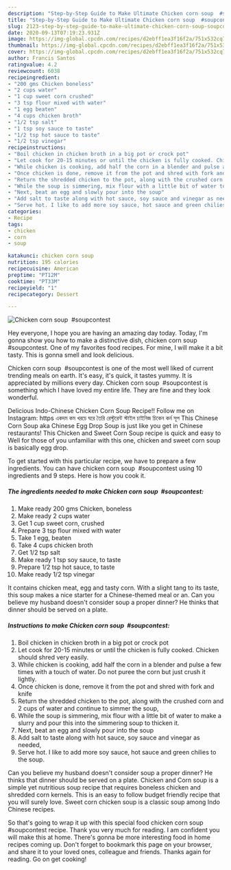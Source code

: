 ```yaml
---
description: "Step-by-Step Guide to Make Ultimate Chicken corn soup  #soupcontest"
title: "Step-by-Step Guide to Make Ultimate Chicken corn soup  #soupcontest"
slug: 2123-step-by-step-guide-to-make-ultimate-chicken-corn-soup-soupcontest
date: 2020-09-13T07:19:23.931Z
image: https://img-global.cpcdn.com/recipes/d2ebff1ea3f16f2a/751x532cq70/chicken-corn-soup-soupcontest-recipe-main-photo.jpg
thumbnail: https://img-global.cpcdn.com/recipes/d2ebff1ea3f16f2a/751x532cq70/chicken-corn-soup-soupcontest-recipe-main-photo.jpg
cover: https://img-global.cpcdn.com/recipes/d2ebff1ea3f16f2a/751x532cq70/chicken-corn-soup-soupcontest-recipe-main-photo.jpg
author: Francis Santos
ratingvalue: 4.2
reviewcount: 6038
recipeingredient:
- "200 gms Chicken boneless"
- "2 cups water"
- "1 cup sweet corn crushed"
- "3 tsp flour mixed with water"
- "1 egg beaten"
- "4 cups chicken broth"
- "1/2 tsp salt"
- "1 tsp soy sauce to taste"
- "1/2 tsp hot sauce to taste"
- "1/2 tsp vinegar"
recipeinstructions:
- "Boil chicken in chicken broth in a big pot or crock pot"
- "Let cook for 20-15 minutes or until the chicken is fully cooked. Chicken should shred very easily."
- "While chicken is cooking, add half the corn in a blender and pulse a few times with a touch of water. Do not puree the corn but just crush it lightly."
- "Once chicken is done, remove it from the pot and shred with fork and knife"
- "Return the shredded chicken to the pot, along with the crushed corn and 2 cups of water and continue to simmer the soup,"
- "While the soup is simmering, mix flour with a little bit of water to make a slurry and pour this into the simmering soup to thicken it."
- "Next, beat an egg and slowly pour into the soup"
- "Add salt to taste along with hot sauce, soy sauce and vinegar as needed,"
- "Serve hot. I like to add more soy sauce, hot sauce and green chilies to the soup."
categories:
- Recipe
tags:
- chicken
- corn
- soup

katakunci: chicken corn soup 
nutrition: 195 calories
recipecuisine: American
preptime: "PT12M"
cooktime: "PT33M"
recipeyield: "1"
recipecategory: Dessert

---
```



![Chicken corn soup  #soupcontest](https://img-global.cpcdn.com/recipes/d2ebff1ea3f16f2a/751x532cq70/chicken-corn-soup-soupcontest-recipe-main-photo.jpg)

Hey everyone, I hope you are having an amazing day today. Today, I'm gonna show you how to make a distinctive dish, chicken corn soup  #soupcontest. One of my favorites food recipes. For mine, I will make it a bit tasty. This is gonna smell and look delicious.

Chicken corn soup  #soupcontest is one of the most well liked of current trending meals on earth. It's easy, it's quick, it tastes yummy. It is appreciated by millions every day. Chicken corn soup  #soupcontest is something which I have loved my entire life. They are fine and they look wonderful.

Delicious Indo-Chinese Chicken Corn Soup Recipe!! Follow me on Instagram: https একদম কম খরচে ঘরে তৈরি রেস্টুরেন্ট স্টাইল চাইনিজ চিকেন কর্ন সূপ This Chinese Corn Soup aka Chinese Egg Drop Soup is just like you get in Chinese restaurants! This Chicken and Sweet Corn Soup recipe is quick and easy to Well for those of you unfamiliar with this one, chicken and sweet corn soup is basically egg drop.


To get started with this particular recipe, we have to prepare a few ingredients. You can have chicken corn soup  #soupcontest using 10 ingredients and 9 steps. Here is how you cook it.

<!--inarticleads1-->

##### The ingredients needed to make Chicken corn soup  #soupcontest:

1. Make ready 200 gms Chicken, boneless
1. Make ready 2 cups water
1. Get 1 cup sweet corn, crushed
1. Prepare 3 tsp flour mixed with water
1. Take 1 egg, beaten
1. Take 4 cups chicken broth
1. Get 1/2 tsp salt
1. Make ready 1 tsp soy sauce, to taste
1. Prepare 1/2 tsp hot sauce, to taste
1. Make ready 1/2 tsp vinegar


It contains chicken meat, egg and tasty corn. With a slight tang to its taste, this soup makes a nice starter for a Chinese-themed meal or an. Can you believe my husband doesn&#39;t consider soup a proper dinner? He thinks that dinner should be served on a plate. 

<!--inarticleads2-->

##### Instructions to make Chicken corn soup  #soupcontest:

1. Boil chicken in chicken broth in a big pot or crock pot
1. Let cook for 20-15 minutes or until the chicken is fully cooked. Chicken should shred very easily.
1. While chicken is cooking, add half the corn in a blender and pulse a few times with a touch of water. Do not puree the corn but just crush it lightly.
1. Once chicken is done, remove it from the pot and shred with fork and knife
1. Return the shredded chicken to the pot, along with the crushed corn and 2 cups of water and continue to simmer the soup,
1. While the soup is simmering, mix flour with a little bit of water to make a slurry and pour this into the simmering soup to thicken it.
1. Next, beat an egg and slowly pour into the soup
1. Add salt to taste along with hot sauce, soy sauce and vinegar as needed,
1. Serve hot. I like to add more soy sauce, hot sauce and green chilies to the soup.


Can you believe my husband doesn&#39;t consider soup a proper dinner? He thinks that dinner should be served on a plate. Chicken and Corn soup is a simple yet nutritious soup recipe that requires boneless chicken and shredded corn kernels. This is an easy to follow budget friendly recipe that you will surely love. Sweet corn chicken soup is a classic soup among Indo Chinese recipes. 

So that's going to wrap it up with this special food chicken corn soup  #soupcontest recipe. Thank you very much for reading. I am confident you will make this at home. There's gonna be more interesting food in home recipes coming up. Don't forget to bookmark this page on your browser, and share it to your loved ones, colleague and friends. Thanks again for reading. Go on get cooking!
